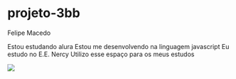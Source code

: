 # projeto-3bb

Felipe Macedo

Estou estudando alura
Estou me desenvolvendo na linguagem javascript
Eu estudo no E.E. Nercy
Utilizo esse espaço para os meus estudos

![]([https://media1.tenor.com/m/Wor_Rt-y-VIAAAAd/bailando-ni%C3%B1o.gif](https://media1.tenor.com/m/zoGazakVgPAAAAAC/dance.gif))
